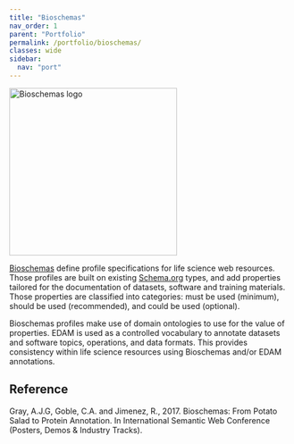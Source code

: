 ```yaml
---
title: "Bioschemas"
nav_order: 1
parent: "Portfolio"
permalink: /portfolio/bioschemas/
classes: wide
sidebar:
  nav: "port"
---
```


<div style="display: flex; align-items: center; gap: 1em; margin-bottom: 1em;">
  <img src="{{ '/assets/images/bioschemas.png' | relative_url }}" alt="Bioschemas logo" style="width: 300px; height: auto;">
  <h2 style="margin: 0;"></h2>
</div>


[Bioschemas](https://bioschemas.org/) define profile specifications for life science web resources. Those profiles are built on existing [Schema.org](http://Schema.org) types, and add properties tailored for the documentation of datasets, software and training materials. Those properties are classified into categories: must be used (minimum), should be used (recommended), and could be used (optional). 

Bioschemas profiles make use of domain ontologies to use for the value of properties. EDAM is used as a controlled vocabulary to annotate datasets and software topics, operations, and data formats. This provides consistency within life science resources using Bioschemas and/or EDAM annotations.

## Reference

Gray, A.J.G, Goble, C.A. and Jimenez, R., 2017. Bioschemas: From Potato Salad to Protein Annotation. In International Semantic Web Conference (Posters, Demos & Industry Tracks).
